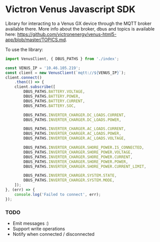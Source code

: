# Victron Venus Javascript SDK

Library for interacting to a Venus GX device through the MQTT broker available there.
More info about the broker, dbus and topics is available here: https://github.com/victronenergy/venus-html5-app/blob/master/TOPICS.md.

To use the library:
```js
import VenusClient, { DBUS_PATHS } from './index';

const VENUS_IP = '10.46.105.219';
const client = new VenusClient(`mqtt://${VENUS_IP}`);
client.connect()
    .then(() => {
    client.subscribe([
        DBUS_PATHS.BATTERY.VOLTAGE,
        DBUS_PATHS.BATTERY.POWER,
        DBUS_PATHS.BATTERY.CURRENT,
        DBUS_PATHS.BATTERY.SOC,

        DBUS_PATHS.INVERTER_CHARGER.DC_LOADS.CURRENT,
        DBUS_PATHS.INVERTER_CHARGER.DC_LOADS.POWER,

        DBUS_PATHS.INVERTER_CHARGER.AC_LOADS.CURRENT,
        DBUS_PATHS.INVERTER_CHARGER.AC_LOADS.POWER,
        DBUS_PATHS.INVERTER_CHARGER.AC_LOADS.VOLTAGE,

        DBUS_PATHS.INVERTER_CHARGER.SHORE_POWER.IS_CONNECTED,
        DBUS_PATHS.INVERTER_CHARGER.SHORE_POWER.VOLTAGE,
        DBUS_PATHS.INVERTER_CHARGER.SHORE_POWER.CURRENT,
        DBUS_PATHS.INVERTER_CHARGER.SHORE_POWER.POWER,
        DBUS_PATHS.INVERTER_CHARGER.SHORE_POWER.CURRENT_LIMIT,

        DBUS_PATHS.INVERTER_CHARGER.SYSTEM.STATE,
        DBUS_PATHS.INVERTER_CHARGER.SYSTEM.MODE,
    ]);
}, (err) => {
    console.log('Failed to connect', err);
});

``` 

### TODO

* Emit messages :)
* Support write operations
* Notify when connected / disconnected